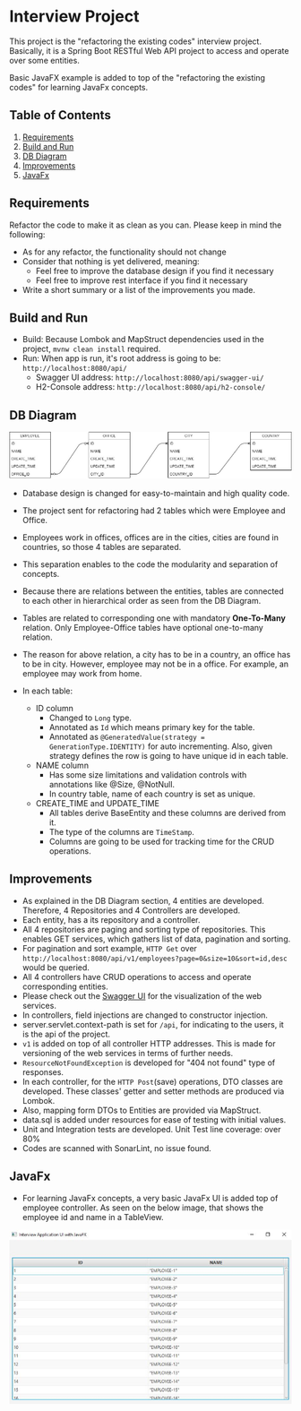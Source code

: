 # Interview Project

This project is the "refactoring the existing codes" interview project. Basically, it is a Spring Boot RESTful Web API project to access and operate over some entities.

Basic JavaFX example is added to top of the  "refactoring the existing codes" for learning JavaFx concepts.

## Table of Contents

1. [Requirements](#requirements)
2. [Build and Run](#build-run)
3. [DB Diagram](#db-diagram)
4. [Improvements](#improvements)
5. [JavaFx](#javafx)

## <a name="requirements"></a>Requirements

Refactor the code to make it as clean as you can. Please keep in mind the following:

 * As for any refactor, the functionality should not change
 * Consider that nothing is yet delivered, meaning: 
    * Feel free to improve the database design if you find it necessary 
    * Feel free to improve rest interface if you find it necessary
 * Write a short summary or a list of the improvements you made.
 
## <a name="build-run"></a>Build and Run

 * Build: Because Lombok and MapStruct dependencies used in the project, ```mvnw clean install``` required.
 * Run: When app is run, it's root address is going to be: ```http://localhost:8080/api/```
    * Swagger UI address:  ```http://localhost:8080/api/swagger-ui/```
    * H2-Console address:  ```http://localhost:8080/api/h2-console/```
    

## <a name="db-diagram"></a>DB Diagram
![](readme-resources/DBdiagram.jpg)

 * Database design is changed for easy-to-maintain and high quality code. 
 * The project sent for refactoring had 2 tables which were Employee and Office.
 * Employees work in offices, offices are in the cities, cities are found in countries, so those 4 tables are separated.
 * This separation enables to the code the modularity and separation of concepts. 
 * Because there are relations between the entities, tables are connected to each other in hierarchical order as seen from the DB Diagram.
 * Tables are related to corresponding one with mandatory <b>One-To-Many</b> relation. Only Employee-Office tables have optional one-to-many relation.
 * The reason for above relation, a city has to be in a country, an office has to be in city. However, employee may not be in a office. For example, an employee may work from home. 
 
 * In each table:
    * ID column
        * Changed to ```Long``` type.
        * Annotated as ```Id``` which means primary key for the table.
        * Annotated as ```@GeneratedValue(strategy = GenerationType.IDENTITY)``` for auto incrementing. Also, given strategy defines the row is going to have unique id in each table.
    * NAME column
        * Has some size limitations and validation controls with annotations like @Size, @NotNull.
        * In country table, name of each country is set as unique.        
    * CREATE_TIME and UPDATE_TIME
        * All tables derive BaseEntity and these columns are derived from it.
        * The type of the columns are ```TimeStamp```.
        * Columns are going to be used for tracking time for the CRUD operations.
 
## <a name="improvements"></a>Improvements

 * As explained in the DB Diagram section, 4 entities are developed. Therefore, 4 Repositories and 4 Controllers are developed.
 * Each entity, has a its repository and a controller.
 * All 4 repositories are paging and sorting type of repositories. This enables GET services, which gathers list of data, pagination and sorting. 
 * For pagination and sort example, ```HTTP Get``` over ```http://localhost:8080/api/v1/employees?page=0&size=10&sort=id,desc``` would be queried.
 * All 4 controllers have CRUD operations to access and operate corresponding entities.
 * Please check out the [Swagger UI](http://localhost:8080/api/swagger-ui/) for the visualization of the web services. 
 * In controllers, field injections are changed to constructor injection.
 * server.servlet.context-path is set for ```/api```, for indicating to the users, it is the api of the project.
 * ```v1``` is added on top of all controller HTTP addresses. This is made for versioning of the web services in terms of further needs.
 * ```ResourceNotFoundException``` is developed for "404 not found" type of responses. 
 * In each controller, for the ```HTTP Post```(save) operations, DTO classes are developed. These classes' getter and setter methods are produced via Lombok.
 * Also, mapping form DTOs to Entities are provided via MapStruct. 
 * data.sql is added under resources for ease of testing with initial values.
 * Unit and Integration tests are developed. Unit Test line coverage: over 80%
 * Codes are scanned with SonarLint, no issue found.

## <a name="javafx"></a>JavaFx

 * For learning JavaFx concepts, a very basic JavaFx UI is added top of employee controller. As seen on the below image, that shows the employee id and name in a TableView.
 
![](readme-resources/JavaFxUISample.JPG)